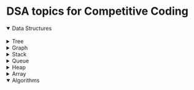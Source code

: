 # DSA topics for Competitive Coding #

<details open>
<summary>Data Structures</summary>
<br>
  <details>
  <summary>Tree</summary>
    
    
          <details>
            <summary>Binary Tree</summary>
          </details>
          <details>
            <summary>BIT/Fenwick Tree</summary>
          </details>
          <details>
            <summary>Segment Tree</summary>
          </details>
          <details>
            <summary>Trie</summary>
          </details>
          <details>
            <summary>Binary Search Tree</summary>
          </details>
          <details>
            <summary>AVL Tree</summary>
          </details>
          <details>
            <summary>Heap</summary>
            <details>
            <summary>MinHeap</summary>
            </details>
            <details>
            <summary>MaxHeap</summary>
            </details>
          </details>
          <details>
            <summary>Red Black Tree</summary>
          </details>
          <details>
            <summary>Splay Tree</summary>
          </details>
          <details>
            <summary>Treap</summary>
          </details>
          <details>
            <summary>Suffix Tree</summary>
          </details>
  </details>
  <details>
  <summary>Graph</summary>
    
  </details>
  <details>
  <summary>Stack</summary>
    
  </details>
  <details>
  <summary>Queue</summary>
    
  </details>
  <details>
  <summary>Heap</summary>
  <details>
  </details>  
  <summary>Disjoint Set</summary>
    
  </details>
    <details>
  <summary>Array</summary>
    
  </details>
</details>


<details open>
<summary>Algorithms</summary>
<br>


</details>

